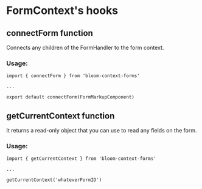 # FormContext's hooks

## connectForm function
Connects any children of the FormHandler to the form context.

### Usage:
```
import { connectForm } from 'bloom-context-forms'

...

export default connectForm(FormMarkupComponent)
```

## getCurrentContext function
It returns a read-only object that you can use to read any fields on the form.

### Usage:
```
import { getCurrentContext } from 'bloom-context-forms'

...

getCurrentContext('whateverFormID')
```

